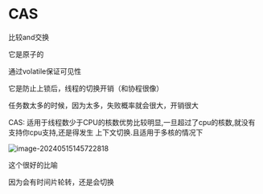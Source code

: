 # CAS

比较and交换

它是原子的

通过volatile保证可见性



它是防止上锁后，线程的切换开销（和协程很像）

任务数太多的时候，因为太多，失败概率就会很大，开销很大

CAS: 适用于线程数少于CPU的核数优势比较明显,一旦超过了cpu的核数,就没有支持你cpu支持,还是得发生
  上下文切换.且适用于多核的情况下



![image-20240515145722818](../../../AppData/Roaming/Typora/typora-user-images/image-20240515145722818.png)

这个很好的比喻

因为会有时间片轮转，还是会切换